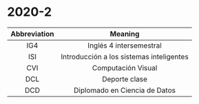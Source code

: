 # 2020-2

| **Abbreviation** | **Meaning**    |
| :---: | :-----------------------: |
| IG4   | Inglés 4 intersemestral   |
| ISI   | Introducción a los sistemas inteligentes  |
| CVI   | Computación Visual    |
| DCL   | Deporte clase |
| DCD   | Diplomado en Ciencia de Datos |
